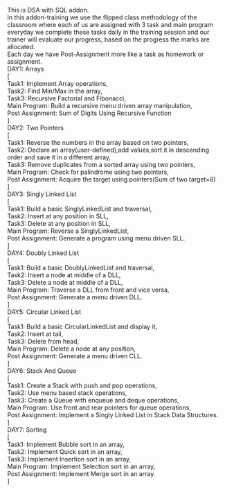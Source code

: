 This is DSA with SQL addon.     
In this addon-training we use the flipped class methodology of the classroom where each of us are assigned with 3 task and main program everyday we complete these tasks daily in the training session and our trainer will evaluate our progress, based on the progress the marks are allocated.      
  Each day we have Post-Assignment more like a task as homework or assignment.      
  DAY1:   Arrays         
[  
Task1:  Implement Array operations,    
Task2:  Find Min/Max in the array,    
Task3:  Recursive Factorial and Fibonacci,    
Main Program:  Build a recursive menu driven array manipulation,    
Post Assignment:  Sum of Digits Using Recursive Function     
]        
DAY2:  Two Pointers      
[  
Task1:  Reverse the numbers in the array based on two pointers,    
Task2:  Declare an array(user-defined),add values,sort it in descending order and save it in a different array,    
Task3:  Remove duplicates from a sorted array using two pointers,    
Main Program:  Check for palindrome using two pointers,    
Post Assignment:  Acquire the target using pointers(Sum of two target=8)    
]      
DAY3:  Singly Linked List      
[  
Task1:  Build a basic SinglyLinkedList and traversal,    
Task2:  Insert at any position in SLL,    
Task3:  Delete at any position in SLL,    
Main Program:  Reverse a SinglyLinkedList,    
Post Assignment: Generate a program using menu driven SLL.    
]      
DAY4:  Doubly Linked List      
[  
Task1:  Build a basic DoublyLinkedList and traversal,    
Task2:  Insert a node at middle of a DLL,    
Task3:  Delete a node at middle of a DLL,    
Main Program:  Traverse a DLL from front and vice versa,    
Post Assignment: Generate a menu driven DLL.    
]      
DAY5:  Circular Linked List      
[  
Task1:  Build a basic CircularLinkedList and display it,    
Task2:  Insert at tail,    
Task3:  Delete from head,    
Main Program:  Delete a node at any position,    
Post Assignment: Generate a menu driven CLL.    
]      
DAY6:  Stack And Queue        
[  
Task1:  Create a Stack with push and pop operations,    
Task2:  Use menu based stack operations,    
Task3:  Create a Queue with enqueue and deque operations,    
Main Program:  Use front and rear pointers for queue operations,    
Post Assignment: Implement a Singly Linked List in Stack Data Structures.    
]   
DAY7:  Sorting        
[  
Task1:  Implement Bubble sort in an array,    
Task2:  Implement Quick sort in an array,    
Task3:  Implement Insertion sort in an array,    
Main Program:  Implement Selection sort in an array,    
Post Assignment: Implement Merge sort in an array.    
]   
